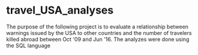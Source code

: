 # travel_USA_analyses
The purpose of the following project is to evaluate a relationship between warnings issued by the USA to other countries and the number of travelers killed abroad between Oct '09 and Jun '16. The analyzes were done using the SQL language
